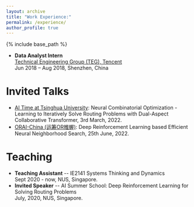 ```yaml
---
layout: archive
title: "Work Experience:"
permalink: /experience/
author_profile: true
---
```


{% include base_path %}

- **Data Analyst Intern**  
[Technical Engineering Group (TEG), Tencent](https://www.tencent.com/en-us/index.html)    
Jun 2018 – Aug 2018, Shenzhen, China


Invited Talks
======
- [AI Time at Tsinghua University](http://www.aitime.cn/): Neural Combinatorial Optimization - Learning to Iteratively Solve Routing Problems with Dual-Aspect Collaborative Transformer, 3rd March, 2022.
- [ORAI-China (运筹OR帷幄)](https://www.zhihu.com/org/yun-chou-orwei-wo): Deep Reinforcement Learning based Efficient Neural Neighborhood Search, 25th June, 2022.


Teaching
======
- **Teaching Assistant**
-- IE2141 Systems Thinking and Dynamics  
Sept 2020 - now, NUS, Singapore.
- **Invited Speaker**
-- AI Summer School: Deep Reinforcement Learning for Solving Routing Problems    
July, 2020, NUS, Singapore.